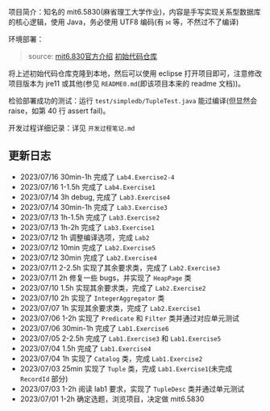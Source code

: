 项目简介：知名的 mit6.5830(麻省理工大学作业)，内容是手写实现关系型数据库的核心逻辑，使用 Java，务必使用 UTF8 编码(有 `⨝` 等，不然过不了编译)

环境部署：

> source: [mit6.830官方介绍](http://dsg.csail.mit.edu/6.5830/) [初始代码仓库](https://github.com/MIT-DB-Class/simple-db-hw-2022)

将上述初始代码仓库克隆到本地，然后可以使用 eclipse 打开项目即可，注意修改项目版本为 jre11 或其他(参见 `README0.md`(即该项目本来的 readme 文档))。

检验部署成功的测试：运行 `test/simpledb/TupleTest.java` 能过编译(但显然会 raise，如第 40 行 assert fail)。

开发过程详细记录：详见 `开发过程笔记.md`

## 更新日志

- 2023/07/16 30min-1h 完成了 `Lab4.Exercise2-4`
- 2023/07/16 1-1.5h 完成了 `Lab4.Exercise1`
- 2023/07/14 3h debug, 完成了 `Lab3.Exercise4`
- 2023/07/14 30min-1h 完成了 `Lab3.Exercise3`
- 2023/07/13 1h-1.5h 完成了 `Lab3.Exercise2`
- 2023/07/13 1h-2h 完成了 `Lab3.Exercise1`
- 2023/07/12 1h 调整编译选项，完成 `Lab2`
- 2023/07/12 10min 完成了 `Lab2.Exercise5`
- 2023/07/12 30min 完成了 `Lab2.Exercise4`
- 2023/07/11 2-2.5h 实现了其余要求类，完成了 `Lab2.Exercise3`
- 2023/07/11 2h 修复一些 bugs，并实现了 `HeapPage` 类
- 2023/07/10 1.5h 实现其余要求类，完成了 `Lab2.Exercise2`
- 2023/07/10 2h 实现了 `IntegerAggregator` 类
- 2023/07/07 1h 实现其余要求类，完成了 `Lab2.Exercise1`
- 2023/07/06 1-2h 实现了 `Predicate` 和 `Filter` 类并通过对应单元测试
- 2023/07/06 30min-1h 完成了 `Lab1.Exercise6`
- 2023/07/05 2-2.5h 完成了 `Lab1.Exercise3` 和 `Lab1.Exercise5`
- 2023/07/04 1.5h 完成了 `Lab1.Exercise4`
- 2023/07/04 1h 实现了 `Catalog` 类，完成 `Lab1.Exercise2`
- 2023/07/03 25min 实现了 `Tuple` 类，完成 `Lab1.Exercise1`(未完成 `RecordId` 部分)
- 2023/07/03 1-2h 阅读 lab1 要求，实现了 `TupleDesc` 类并通过单元测试
- 2023/07/01 1-2h 确定选题，浏览项目，决定做 mit6.5830